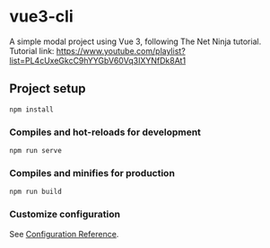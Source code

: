 # vue3-cli

A simple modal project using Vue 3, following The Net Ninja tutorial.  
Tutorial link: https://www.youtube.com/playlist?list=PL4cUxeGkcC9hYYGbV60Vq3IXYNfDk8At1

## Project setup
```
npm install
```

### Compiles and hot-reloads for development
```
npm run serve
```

### Compiles and minifies for production
```
npm run build
```

### Customize configuration
See [Configuration Reference](https://cli.vuejs.org/config/).

